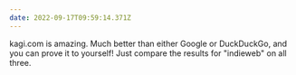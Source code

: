 ```yaml
---
date: 2022-09-17T09:59:14.371Z
---
```


kagi.com is amazing. Much better than either Google or DuckDuckGo, and you can prove it to yourself! Just compare the results for "indieweb" on all three.
